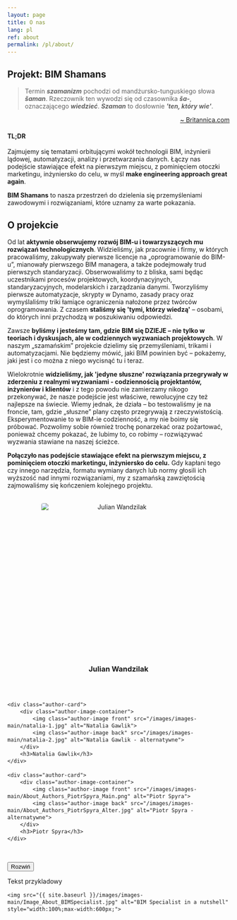```yaml
---
layout: page
title: O nas
lang: pl
ref: about
permalink: /pl/about/
---
```


<style>
.authors-container {
    display: flex;
    justify-content: space-around;
    flex-wrap: wrap;
    gap: 2rem;
    margin: 2rem 0;

    .author-card {
        flex: 1;
        min-width: 250px;
        max-width: 350px;
        text-align: center;

        h3 {
            margin-top: 1rem;
            color: var(--firstGray-color);
        }

        .author-image-container {
            position: relative;
            width: 100%;
            aspect-ratio: 1;
            overflow: hidden;
            border-radius: 4px;

            .author-image {
                position: absolute;
                inset: 0;
                width: 100%;
                height: 100%;
                object-fit: cover;
                transition: opacity 0.3s ease;

                &.back { opacity: 0; }
            }

            &:hover {
                .author-image.front { opacity: 0; }
                .author-image.back { opacity: 1; }
            }
        }
    }
}
</style>

## Projekt: BIM Shamans

> Termin **_szamanizm_** pochodzi od mandżursko-tunguskiego słowa **_šaman_**. Rzeczownik ten wywodzi się od czasownika **_ša-_**, oznaczającego **_wiedzieć_**. **_Szaman_** to dosłownie **_'ten, który wie'_**.
<p style="text-align: right;"><a href="https://www.britannica.com/topic/shamanism">~ Britannica.com</a></p>

#### TL;DR
Zajmujemy się tematami orbitującymi wokół technologii BIM, inżynierii lądowej, automatyzacji, analizy i przetwarzania danych. Łączy nas podejście stawiające efekt na pierwszym miejscu, z pominięciem otoczki marketingu, inżyniersko do celu, w myśl **make engineering approach great again**.

**BIM Shamans** to nasza przestrzeń do dzielenia się przemyśleniami zawodowymi i rozwiązaniami, które uznamy za warte pokazania.

## O projekcie

Od lat **aktywnie obserwujemy rozwój BIM-u i towarzyszących mu rozwiązań technologicznych**. Widzieliśmy, jak pracownie i firmy, w których pracowaliśmy, zakupywały pierwsze licencje na „oprogramowanie do BIM-u”, mianowały pierwszego BIM managera, a także podejmowały trud pierwszych standaryzacji. Obserwowaliśmy to z bliska, sami będąc uczestnikami procesów projektowych, koordynacyjnych, standaryzacyjnych, modelarskich i zarządzania danymi. Tworzyliśmy pierwsze automatyzacje, skrypty w Dynamo, zasady pracy oraz wymyślaliśmy triki łamiące ograniczenia nałożone przez twórców oprogramowania. Z czasem **staliśmy się 'tymi, którzy wiedzą'** – osobami, do których inni przychodzą w poszukiwaniu odpowiedzi.

Zawsze **byliśmy i jesteśmy tam, gdzie BIM się DZIEJE – nie tylko w teoriach i dyskusjach, ale w codziennych wyzwaniach projektowych**.
W naszym „szamańskim” projekcie dzielimy się przemyśleniami, trikami i automatyzacjami. Nie będziemy mówić, jaki BIM powinien być – pokażemy, jaki jest i co można z niego wycisnąć tu i teraz.

Wielokrotnie **widzieliśmy, jak 'jedyne słuszne' rozwiązania przegrywały w zderzeniu z realnymi wyzwaniami - codziennością projektantów, inżynierów i klientów** i z tego powodu nie zamierzamy nikogo przekonywać, że nasze podejście jest właściwe, rewolucyjne czy też najlepsze na świecie. Wiemy jednak, że działa – bo testowaliśmy je na froncie, tam, gdzie „słuszne” plany często przegrywają z rzeczywistością. Eksperymentowanie to w BIM-ie codzienność, a my nie boimy się próbować.
Pozwolimy sobie również trochę ponarzekać oraz pożartować, ponieważ chcemy pokazać, że lubimy to, co robimy – rozwiązywać wyzwania stawiane na naszej ścieżce.

**Połączyło nas podejście stawiające efekt na pierwszym miejscu, z pominięciem otoczki marketingu, inżyniersko do celu.** Gdy kapłani tego czy innego narzędzia, formatu wymiany danych lub normy głosili ich wyższość nad innymi rozwiązaniami, my z szamańską zawziętością zajmowaliśmy się kończeniem kolejnego projektu. 

<div class="authors-container">
    <div class="author-card">
        <div class="author-image-container">
            <img class="author-image front" src="/images/images-main/julian-1.jpg" alt="Julian Wandzilak">
            <img class="author-image back" src="/images/images-main/julian-2.jpg" alt="Julian Wandzilak - alternatywne">
        </div>
        <h3>Julian Wandzilak</h3>
    </div>
    
    <div class="author-card">
        <div class="author-image-container">
            <img class="author-image front" src="/images/images-main/natalia-1.jpg" alt="Natalia Gawlik">
            <img class="author-image back" src="/images/images-main/natalia-2.jpg" alt="Natalia Gawlik - alternatywne">
        </div>
        <h3>Natalia Gawlik</h3>
    </div>
    
    <div class="author-card">
        <div class="author-image-container">
            <img class="author-image front" src="/images/images-main/About_Authors_PiotrSpyra_Main.png" alt="Piotr Spyra">
            <img class="author-image back" src="/images/images-main/About_Authors_PiotrSpyra_Alter.jpg" alt="Piotr Spyra - alternatywne">
        </div>
        <h3>Piotr Spyra</h3>
    </div>
</div>

<button class="button expand collapsible" aria-expanded="false">Rozwiń</button>
<div class="collapsible-content" aria-hidden="true">
    Tekst przykladowy

    <img src="{{ site.baseurl }}/images/images-main/Image_About_BIMSpecialist.jpg" alt="BIM Specialist in a nutshell" style="width:100%;max-width:600px;">
</div>